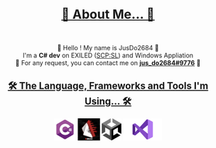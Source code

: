 

<h1 align="center"><u>📌 About Me... 📌</u></h1>
<br>

<p align="center">
  👋 Hello ! My name is JusDo2684 👋
  <br>
  I'm a <b>C# dev</b> on EXILED (<a href="https://scpslgame.com/">SCP:SL</a>) and Windows Appliation
  <br>
  📧 For any request, you can contact me on <a href="https://discord.com/users/712290829057916980/"><b>jus_do2684#9776</b></a> 📧
</p>

<h2 align="center"><u>🛠 The Language, Frameworks and Tools I'm Using... 🛠</u></h2>

<p align="center">
  <code><img title="CSharp" height="50" src="ReadMeImages/CSharp.jpg"></code>
  <code><img title="Exiled" height="50" src="ReadMeImages/Exiled.jpg"></code>
  <code><img title="Unity" height="50" src="ReadMeImages/Unity.png"></code>
  <code><img title="VisualStudio" height="50" src="ReadMeImages/VisualStudio.png"></code>
</p>

<!---
jusdo2684/jusdo2684 is a ✨ special ✨ repository because its `README.md` (this file) appears on your GitHub profile.
You can click the Preview link to take a look at your changes.
--->
